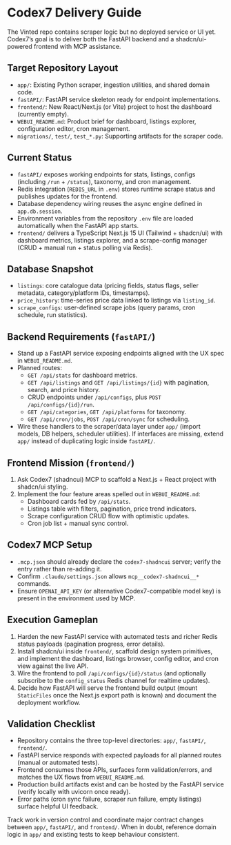 # Codex7 Delivery Guide

The Vinted repo contains scraper logic but no deployed service or UI yet. Codex7’s goal is to deliver both the FastAPI backend and a shadcn/ui-powered frontend with MCP assistance.

## Target Repository Layout
- `app/`: Existing Python scraper, ingestion utilities, and shared domain code.
- `fastAPI/`: FastAPI service skeleton ready for endpoint implementations.
- `frontend/`: New React/Next.js (or Vite) project to host the dashboard (currently empty).
- `WEBUI_README.md`: Product brief for dashboard, listings explorer, configuration editor, cron management.
- `migrations/`, `test/`, `test_*.py`: Supporting artifacts for the scraper code.

## Current Status
- `fastAPI/` exposes working endpoints for stats, listings, configs (including `/run` + `/status`), taxonomy, and cron management.
- Redis integration (`REDIS_URL` in `.env`) stores runtime scrape status and publishes updates for the frontend.
- Database dependency wiring reuses the async engine defined in `app.db.session`.
- Environment variables from the repository `.env` file are loaded automatically when the FastAPI app starts.
- `frontend/` delivers a TypeScript Next.js 15 UI (Tailwind + shadcn/ui) with dashboard metrics, listings explorer, and a scrape-config manager (CRUD + manual run + status polling via Redis).

## Database Snapshot
- `listings`: core catalogue data (pricing fields, status flags, seller metadata, category/platform IDs, timestamps).
- `price_history`: time-series price data linked to listings via `listing_id`.
- `scrape_configs`: user-defined scrape jobs (query params, cron schedule, run statistics).

## Backend Requirements (`fastAPI/`)
- Stand up a FastAPI service exposing endpoints aligned with the UX spec in `WEBUI_README.md`.
- Planned routes:
  - `GET /api/stats` for dashboard metrics.
  - `GET /api/listings` and `GET /api/listings/{id}` with pagination, search, and price history.
  - CRUD endpoints under `/api/configs`, plus `POST /api/configs/{id}/run`.
  - `GET /api/categories`, `GET /api/platforms` for taxonomy.
  - `GET /api/cron/jobs`, `POST /api/cron/sync` for scheduling.
- Wire these handlers to the scraper/data layer under `app/` (import models, DB helpers, scheduler utilities). If interfaces are missing, extend `app/` instead of duplicating logic inside `fastAPI/`.

## Frontend Mission (`frontend/`)
1. Ask Codex7 (shadncui) MCP to scaffold a Next.js + React project with shadcn/ui styling.
2. Implement the four feature areas spelled out in `WEBUI_README.md`:
   - Dashboard cards fed by `/api/stats`.
   - Listings table with filters, pagination, price trend indicators.
   - Scrape configuration CRUD flow with optimistic updates.
   - Cron job list + manual sync control.

## Codex7 MCP Setup
- `.mcp.json` should already declare the `codex7-shadncui` server; verify the entry rather than re-adding it.
- Confirm `.claude/settings.json` allows `mcp__codex7-shadncui__*` commands.
- Ensure `OPENAI_API_KEY` (or alternative Codex7-compatible model key) is present in the environment used by MCP.

## Execution Gameplan
1. Harden the new FastAPI service with automated tests and richer Redis status payloads (pagination progress, error details).
2. Install shadcn/ui inside `frontend/`, scaffold design system primitives, and implement the dashboard, listings browser, config editor, and cron view against the live API.
3. Wire the frontend to poll `/api/configs/{id}/status` (and optionally subscribe to the `config_status` Redis channel for realtime updates).
4. Decide how FastAPI will serve the frontend build output (mount `StaticFiles` once the Next.js export path is known) and document the deployment workflow.

## Validation Checklist
- Repository contains the three top-level directories: `app/`, `fastAPI/`, `frontend/`.
- FastAPI service responds with expected payloads for all planned routes (manual or automated tests).
- Frontend consumes those APIs, surfaces form validation/errors, and matches the UX flows from `WEBUI_README.md`.
- Production build artifacts exist and can be hosted by the FastAPI service (verify locally with uvicorn once ready).
- Error paths (cron sync failure, scraper run failure, empty listings) surface helpful UI feedback.

Track work in version control and coordinate major contract changes between `app/`, `fastAPI/`, and `frontend/`. When in doubt, reference domain logic in `app/` and existing tests to keep behaviour consistent.
